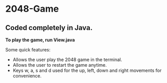# 2048-Game #

## Coded completely in Java. ##

**To play the game, run View.java**

Some quick features:

-	Allows the user play the 2048 game in the terminal.
-	Allows the user to restart the game anytime.
-	Keys w, a, s and d used for the up, left, down and right movements for convenience.

